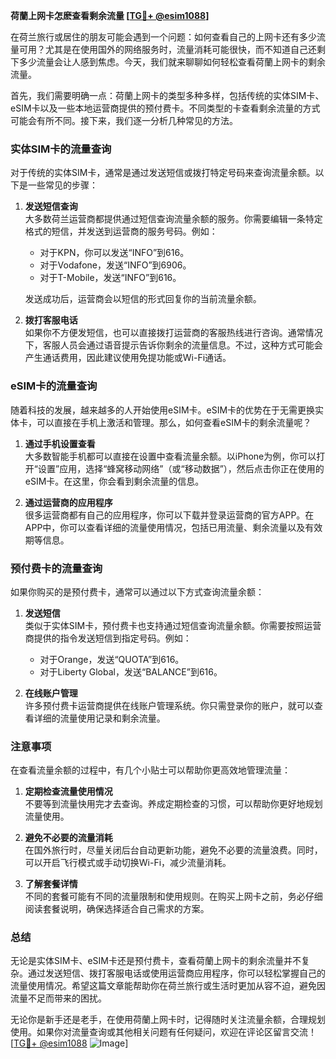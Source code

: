 **荷蘭上网卡怎麽查看剩余流量 [[TG💪+ @esim1088](https://t.me/s/esim1088)]**

在荷兰旅行或居住的朋友可能会遇到一个问题：如何查看自己的上网卡还有多少流量可用？尤其是在使用国外的网络服务时，流量消耗可能很快，而不知道自己还剩下多少流量会让人感到焦虑。今天，我们就来聊聊如何轻松查看荷蘭上网卡的剩余流量。

首先，我们需要明确一点：荷蘭上网卡的类型多种多样，包括传统的实体SIM卡、eSIM卡以及一些本地运营商提供的预付费卡。不同类型的卡查看剩余流量的方式可能会有所不同。接下来，我们逐一分析几种常见的方法。

### 实体SIM卡的流量查询

对于传统的实体SIM卡，通常是通过发送短信或拨打特定号码来查询流量余额。以下是一些常见的步骤：

1. **发送短信查询**  
   大多数荷兰运营商都提供通过短信查询流量余额的服务。你需要编辑一条特定格式的短信，并发送到运营商的服务号码。例如：
   - 对于KPN，你可以发送“INFO”到616。
   - 对于Vodafone，发送“INFO”到6906。
   - 对于T-Mobile，发送“INFO”到616。

   发送成功后，运营商会以短信的形式回复你的当前流量余额。

2. **拨打客服电话**  
   如果你不方便发短信，也可以直接拨打运营商的客服热线进行咨询。通常情况下，客服人员会通过语音提示告诉你剩余的流量信息。不过，这种方式可能会产生通话费用，因此建议使用免提功能或Wi-Fi通话。

### eSIM卡的流量查询

随着科技的发展，越来越多的人开始使用eSIM卡。eSIM卡的优势在于无需更换实体卡，可以直接在手机上激活和管理。那么，如何查看eSIM卡的剩余流量呢？

1. **通过手机设置查看**  
   大多数智能手机都可以直接在设置中查看流量余额。以iPhone为例，你可以打开“设置”应用，选择“蜂窝移动网络”（或“移动数据”），然后点击你正在使用的eSIM卡。在这里，你会看到剩余流量的信息。

2. **通过运营商的应用程序**  
   很多运营商都有自己的应用程序，你可以下载并登录运营商的官方APP。在APP中，你可以查看详细的流量使用情况，包括已用流量、剩余流量以及有效期等信息。

### 预付费卡的流量查询

如果你购买的是预付费卡，通常可以通过以下方式查询流量余额：

1. **发送短信**  
   类似于实体SIM卡，预付费卡也支持通过短信查询流量余额。你需要按照运营商提供的指令发送短信到指定号码。例如：
   - 对于Orange，发送“QUOTA”到616。
   - 对于Liberty Global，发送“BALANCE”到616。

2. **在线账户管理**  
   许多预付费卡运营商提供在线账户管理系统。你只需登录你的账户，就可以查看详细的流量使用记录和剩余流量。

### 注意事项

在查看流量余额的过程中，有几个小贴士可以帮助你更高效地管理流量：

1. **定期检查流量使用情况**  
   不要等到流量快用完才去查询。养成定期检查的习惯，可以帮助你更好地规划流量使用。

2. **避免不必要的流量消耗**  
   在国外旅行时，尽量关闭后台自动更新功能，避免不必要的流量浪费。同时，可以开启飞行模式或手动切换Wi-Fi，减少流量消耗。

3. **了解套餐详情**  
   不同的套餐可能有不同的流量限制和使用规则。在购买上网卡之前，务必仔细阅读套餐说明，确保选择适合自己需求的方案。

### 总结

无论是实体SIM卡、eSIM卡还是预付费卡，查看荷蘭上网卡的剩余流量并不复杂。通过发送短信、拨打客服电话或使用运营商应用程序，你可以轻松掌握自己的流量使用情况。希望这篇文章能帮助你在荷兰旅行或生活时更加从容不迫，避免因流量不足而带来的困扰。

无论你是新手还是老手，在使用荷蘭上网卡时，记得随时关注流量余额，合理规划使用。如果你对流量查询或其他相关问题有任何疑问，欢迎在评论区留言交流！[[TG💪+ @esim1088](https://t.me/s/esim1088) ![Image](https://i.postimg.cc/4NQfJmqS/Snipaste-2025-05-13-00-14-12.png)]